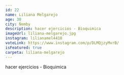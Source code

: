 ```yaml
---
id: 22
name: Liliana Melgarejo
age: 30
city: Ñemby
description: hacer ejercicios - Bioquimica
imageUrl: liliana-melgarejo.jpg
instagram: lilianamel4418
voteLink: https://www.instagram.com/p/DLMQjzyMvrB/
isFeatured: true
carpeta: liliana-melgarejo
---
```


hacer ejercicios - Bioquimica
